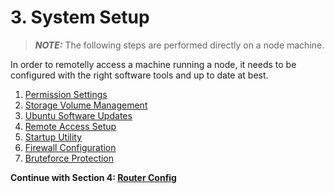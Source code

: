 # 3. System Setup

> **_NOTE:_** The following steps are performed directly on a node machine.

In order to remotelly access a machine running a node, it needs to be configured with the right software tools and up to date at best.

1. [Permission Settings](./01-permissions.md)
2. [Storage Volume Management](./02-disk-volumes.md)
3. [Ubuntu Software Updates](./03-ubuntu-updates.md)
4. [Remote Access Setup](./04-remote-access.md)
5. [Startup Utility](./05-startup-util.md)
6. [Firewall Configuration](./06-firewall-config.md)
7. [Bruteforce Protection](./07-bruteforce-shield.md)

**Continue with Section 4: [Router Config](/docs/complete-node-guide/4-router-config/)**
